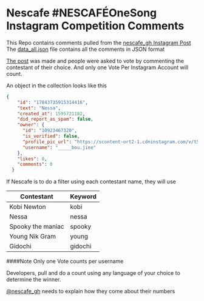 # Nescafe #NESCAFÉOneSong Instagram Competition Comments
This Repo contains comments pulled from the  [nescafe_gh Instagram Post](https://www.instagram.com/p/CCxjYoHpxPP/)
The [data_all.json](https://github.com/timoye/kotey-ig-response/blob/master/data_all.json) file contains all the comments in JSON format

[The post](https://www.instagram.com/p/CCxjYoHpxPP/) was made and people were asked to vote by commenting the contestant of their choice. And only one Vote Per Instagram Account will count.
 
 An object in the collection looks like this
 ```json
{
     "id": "17843735915314416",
     "text": "Nessa",
     "created_at": 1595721182,
     "did_report_as_spam": false,
     "owner": {
       "id": "10923467320",
       "is_verified": false,
       "profile_pic_url": "https://scontent-ort2-1.cdninstagram.com/v/t51.2885-19/s150x150/50676812_319384725356340_6150837795771383808_n.jpg?_nc_ht=scontent-ort2-1.cdninstagram.com&_nc_ohc=APmJpyNnVX4AX-2oS6o&oh=c918da4771b5601bf116d16d6c271072&oe=5F446632",
       "username": "_____bou.jiee"
     },
     "likes": 0,
     "comments": 0
   }
 ```
 
If Nescafe is to do a filter using each contestant name,
they will use

| Contestant  | Keyword |
| ------------- | ------------- |
| Kobi Newton  | kobi  |
| Nessa  | nessa  |
| Spooky the maniac  | spooky  |
| Young Nik Gram  | young  |
| Gidochi  | gidochi  |

####Note 
Only one Vote counts per username

Developers, pull and do a count using any language of your choice to determine the winner.

[@nescafe_gh](https://www.instagram.com/nescafe_gh/) needs to explain how they come about their numbers